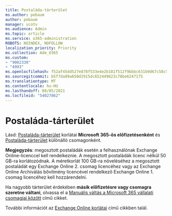 ```yaml
---
title: Postaláda-tárterület
ms.author: pebaum
author: pebaum
manager: scotv
ms.audience: Admin
ms.topic: article
ms.service: o365-administration
ROBOTS: NOINDEX, NOFOLLOW
localization_priority: Priority
ms.collection: Adm_O365
ms.custom:
- "9002330"
- "4993"
ms.openlocfilehash: f52af45dd527e878f533e4e2b181f512f9bbbc631b9d67c58c5ec1ffcd19ea84
ms.sourcegitcommit: b5f7da89a650d2915dc652449623c78be6247175
ms.translationtype: MT
ms.contentlocale: hu-HU
ms.lasthandoff: 08/05/2021
ms.locfileid: "54027862"
---
```

# <a name="mailbox-storage"></a>Postaláda-tárterület

Lásd: [Postaláda-tárterület](https://docs.microsoft.com/office365/servicedescriptions/exchange-online-service-description/exchange-online-limits#mailbox-storage-limits) korlátai **Microsoft 365-ös előfizetésenként** és [Postaláda-tárterület](https://docs.microsoft.com/office365/servicedescriptions/exchange-online-service-description/exchange-online-limits#storage-limits-across-standalone-plans) különálló csomagonként. 

**Megjegyzés**: megosztott postaládák esetén a felhasználónak Exchange Online-licenccel kell rendelkeznie. A megosztott postaládák licenc nélkül 50 GB-ra korlátozódnak. A méretkorlát 100 GB-ra növeléséhez a megosztott postaládát egy Exchange Online 2. csomag licencéhez vagy az Exchange Online Archiválás bővítmény licencével rendelkező Exchange Online 1. csomag licencéhez kell hozzárendelni.

Ha nagyobb tárterület érdekében **másik előfizetésre vagy csomagra szeretne váltani**, olvassa el a [Manuális váltás a Microsoft 365 vállalati csomagjai között](https://docs.microsoft.com/microsoft-365/commerce/subscriptions/switch-plans-manually?view=o365-worldwide) című cikket.

További információt az [Exchange Online korlátai](https://docs.microsoft.com/office365/servicedescriptions/exchange-online-service-description/exchange-online-limits) című cikkben talál.
